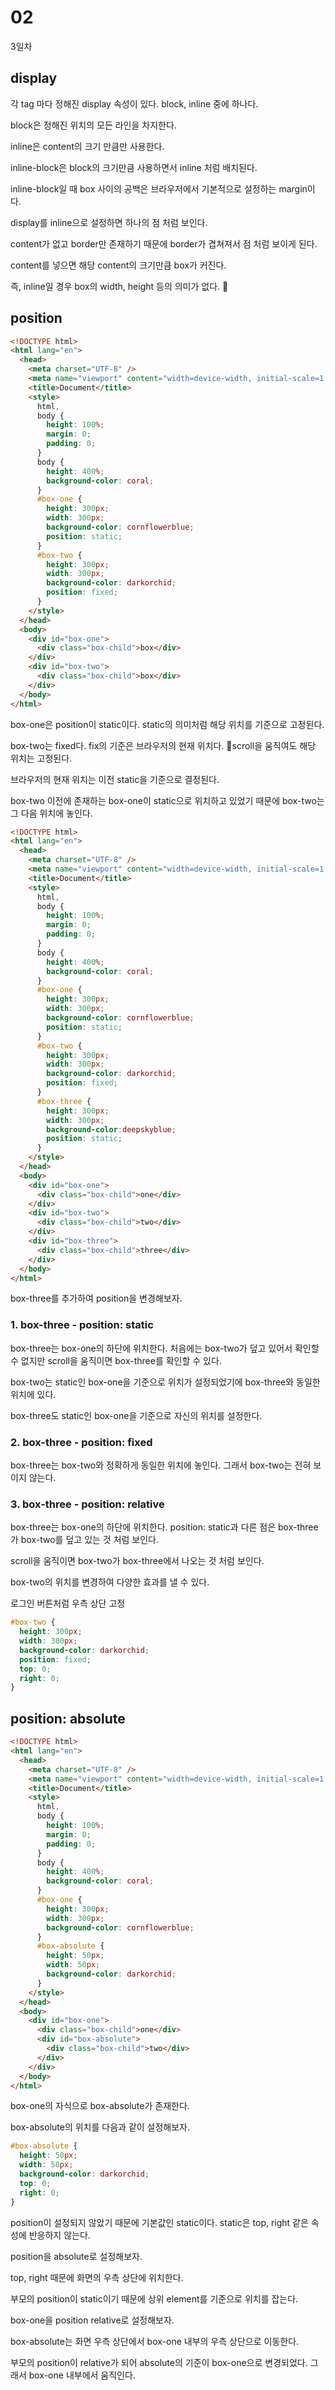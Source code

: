# 02

3일차

## display

각 tag 마다 정해진 display 속성이 있다. block, inline 중에 하나다.

block은 정해진 위치의 모든 라인을 차지한다.

inline은 content의 크기 만큼만 사용한다.

inline-block은 block의 크기만큼 사용하면서 inline 처럼 배치된다.

inline-block일 때 box 사이의 공백은 브라우저에서 기본적으로 설정하는 margin이다.

display를 inline으로 설정하면 하나의 점 처럼 보인다.

content가 없고 border만 존재하기 때문에 border가 겹쳐져서 점 처럼 보이게 된다.

content를 넣으면 해당 content의 크기만큼 box가 커진다.

즉, inline일 경우 box의 width, height 등의 의미가 없다.

## position

```html
<!DOCTYPE html>
<html lang="en">
  <head>
    <meta charset="UTF-8" />
    <meta name="viewport" content="width=device-width, initial-scale=1.0" />
    <title>Document</title>
    <style>
      html,
      body {
        height: 100%;
        margin: 0;
        padding: 0;
      }
      body {
        height: 400%;
        background-color: coral;
      }
      #box-one {
        height: 300px;
        width: 300px;
        background-color: cornflowerblue;
        position: static;
      }
      #box-two {
        height: 300px;
        width: 300px;
        background-color: darkorchid;
        position: fixed;
      }
    </style>
  </head>
  <body>
    <div id="box-one">
      <div class="box-child">box</div>
    </div>
    <div id="box-two">
      <div class="box-child">box</div>
    </div>
  </body>
</html>
```

box-one은 position이 static이다. static의 의미처럼 해당 위치를 기준으로 고정된다.

box-two는 fixed다. fix의 기준은 브라우저의 현재 위치다. scroll을 움직여도 해당 위치는 고정된다.

브라우저의 현재 위치는 이전 static을 기준으로 결정된다.

box-two 이전에 존재하는 box-one이 static으로 위치하고 있었기 때문에 box-two는 그 다음 위치에 놓인다.

```html
<!DOCTYPE html>
<html lang="en">
  <head>
    <meta charset="UTF-8" />
    <meta name="viewport" content="width=device-width, initial-scale=1.0" />
    <title>Document</title>
    <style>
      html,
      body {
        height: 100%;
        margin: 0;
        padding: 0;
      }
      body {
        height: 400%;
        background-color: coral;
      }
      #box-one {
        height: 300px;
        width: 300px;
        background-color: cornflowerblue;
        position: static;
      }
      #box-two {
        height: 300px;
        width: 300px;
        background-color: darkorchid;
        position: fixed;
      }
      #box-three {
        height: 300px;
        width: 300px;
        background-color:deepskyblue;
        position: static;
      }
    </style>
  </head>
  <body>
    <div id="box-one">
      <div class="box-child">one</div>
    </div>
    <div id="box-two">
      <div class="box-child">two</div>
    </div>
    <div id="box-three">
      <div class="box-child">three</div>
    </div>
  </body>
</html>
```

box-three를 추가하여 position을 변경해보자.

### 1. box-three - position: static

box-three는 box-one의 하단에 위치한다. 처음에는 box-two가 덮고 있어서 확인할 수 없지만 scroll을 움직이면 box-three를 확인할 수 있다.

box-two는 static인 box-one을 기준으로 위치가 설정되었기에 box-three와 동일한 위치에 있다.

box-three도 static인 box-one을 기준으로 자신의 위치를 설정한다.

### 2. box-three - position: fixed

box-three는 box-two와 정확하게 동일한 위치에 놓인다. 그래서 box-two는 전혀 보이지 않는다.

### 3. box-three - position: relative

box-three는 box-one의 하단에 위치한다. position: static과 다른 점은 box-three가 box-two를 덮고 있는 것 처럼 보인다.

scroll을 움직이면 box-two가 box-three에서 나오는 것 처럼 보인다.

box-two의 위치를 변경하여 다양한 효과를 낼 수 있다.

로그인 버튼처럼 우측 상단 고정

```css
#box-two {
  height: 300px;
  width: 300px;
  background-color: darkorchid;
  position: fixed;
  top: 0;
  right: 0;
}
```

## position: absolute

```html
<!DOCTYPE html>
<html lang="en">
  <head>
    <meta charset="UTF-8" />
    <meta name="viewport" content="width=device-width, initial-scale=1.0" />
    <title>Document</title>
    <style>
      html,
      body {
        height: 100%;
        margin: 0;
        padding: 0;
      }
      body {
        height: 400%;
        background-color: coral;
      }
      #box-one {
        height: 300px;
        width: 300px;
        background-color: cornflowerblue;
      }
      #box-absolute {
        height: 50px;
        width: 50px;
        background-color: darkorchid;
      }
    </style>
  </head>
  <body>
    <div id="box-one">
      <div class="box-child">one</div>
      <div id="box-absolute">
        <div class="box-child">two</div>
      </div>
    </div>
  </body>
</html>
```

box-one의 자식으로 box-absolute가 존재한다.

box-absolute의 위치를 다음과 같이 설정해보자.

```css
#box-absolute {
  height: 50px;
  width: 50px;
  background-color: darkorchid;
  top: 0;
  right: 0;
}
```

position이 설정되지 않았기 때문에 기본값인 static이다. static은 top, right 같은 속성에 반응하지 않는다.

position을 absolute로 설정해보자.

top, right 때문에 화면의 우측 상단에 위치한다.

부모의 position이 static이기 때문에 상위 element를 기준으로 위치를 잡는다.

box-one을 position relative로 설정해보자.

box-absolute는 화면 우측 상단에서 box-one 내부의 우측 상단으로 이동한다.

부모의 position이 relative가 되어 absolute의 기준이 box-one으로 변경되었다. 그래서 box-one 내부에서 움직인다.
